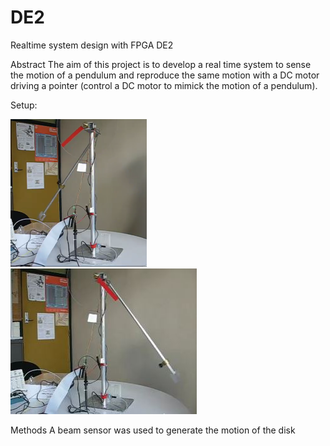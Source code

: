# DE2
Realtime system design with FPGA DE2

Abstract
The aim of this project is to develop a real time system to sense the motion of a pendulum and reproduce
the same motion with a DC motor driving a pointer (control a DC motor to mimick the motion of a pendulum). 

Setup:

<img src="./Picture1.PNG">  <img src="./Capture2.JPG">

Methods
A beam sensor was used to generate the motion of the disk 
